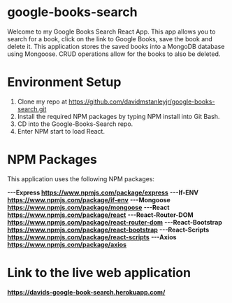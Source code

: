 # google-books-search

Welcome to my Google Books Search React App. This app allows you to search for a book, click on the link to Google Books, save the book and delete it. This application stores the saved books into a MongoDB database using Mongoose. CRUD operations allow for the books to also be deleted.

# Environment Setup

1. Clone my repo at https://github.com/davidmstanleyjr/google-books-search.git
2. Install the required NPM packages by typing NPM install into Git Bash.
3. CD into the Google-Books-Search repo.
4. Enter NPM start to load React.

# NPM Packages

This application uses the following NPM packages:

**---Express https://www.npmjs.com/package/express**
**---If-ENV https://www.npmjs.com/package/if-env**
**---Mongoose https://www.npmjs.com/package/mongoose**
**---React https://www.npmjs.com/package/react**
**---React-Router-DOM https://www.npmjs.com/package/react-router-dom**
**---React-Bootstrap https://www.npmjs.com/package/react-bootstrap**
**---React-Scripts https://www.npmjs.com/package/react-scripts**
**---Axios https://www.npmjs.com/package/axios**

# Link to the live web application

**https://davids-google-book-search.herokuapp.com/**
